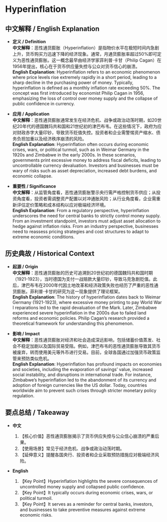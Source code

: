 # Hyperinflation

## 中文解释 / English Explanation

* **定义 / Definition**  
  **中文解释**：恶性通货膨胀（Hyperinflation）是指物价水平在极短时间内急剧上升，货币购买力迅速下降的经济现象。通常，月通货膨胀率超过50%即可定义为恶性通货膨胀。这一概念最早由经济学家菲利普·卡甘（Philip Cagan）在1956年提出，核心在于货币供应量失控与公众对货币信心的崩溃。  
  **English Explanation**: Hyperinflation refers to an economic phenomenon where price levels rise extremely rapidly in a short period, leading to a sharp decline in the purchasing power of money. Typically, hyperinflation is defined as a monthly inflation rate exceeding 50%. The concept was first introduced by economist Philip Cagan in 1956, emphasizing the loss of control over money supply and the collapse of public confidence in currency.

* **应用 / Application**  
  **中文解释**：恶性通货膨胀通常发生在经济危机、战争或政治动荡时期，如20世纪20年代的德国魏玛共和国和21世纪初的津巴布韦。在这些情况下，政府为应对财政赤字大量印钞，导致货币贬值失控。投资者和企业需警惕资产缩水、债务负担加重以及经济秩序崩溃的风险。  
  **English Explanation**: Hyperinflation often occurs during economic crises, wars, or political turmoil, such as in Weimar Germany in the 1920s and Zimbabwe in the early 2000s. In these scenarios, governments print excessive money to address fiscal deficits, leading to uncontrollable currency devaluation. Investors and businesses must be wary of risks such as asset depreciation, increased debt burdens, and economic collapse.

* **重要性 / Significance**  
  **中文解释**：从监管角度看，恶性通货膨胀警示央行需严格控制货币供应；从投资角度看，投资者需调整资产配置以对冲通胀风险；从行业角度看，企业需重新评估定价策略和成本结构以应对极端经济环境。  
  **English Explanation**: From a regulatory perspective, hyperinflation underscores the need for central banks to strictly control money supply. From an investment standpoint, investors must adjust asset allocation to hedge against inflation risks. From an industry perspective, businesses need to reassess pricing strategies and cost structures to adapt to extreme economic conditions.

## 历史典故 / Historical Context

* **起源 / Origin**  
  **中文解释**：恶性通货膨胀的历史可追溯到20世纪初的德国魏玛共和国时期（1921-1923），当时德国为支付一战赔款大量印钞，导致马克急剧贬值。此后，津巴布韦在2000年代因土地改革和经济政策失败也经历了严重的恶性通货膨胀。菲利普·卡甘的研究为这一现象提供了理论框架。  
  **English Explanation**: The history of hyperinflation dates back to Weimar Germany (1921-1923), where excessive money printing to pay World War I reparations led to the rapid devaluation of the Mark. Later, Zimbabwe experienced severe hyperinflation in the 2000s due to failed land reforms and economic policies. Philip Cagan’s research provided a theoretical framework for understanding this phenomenon.

* **影响 / Impact**  
  **中文解释**：恶性通货膨胀对经济和社会造成深远影响，包括储蓄价值蒸发、社会不稳定加剧以及国际贸易受阻。例如，津巴布韦的恶性通货膨胀导致其货币被废弃，转而使用美元等外币进行交易。目前，全球各国通过加强货币政策监管来预防类似危机。  
  **English Explanation**: Hyperinflation has profound impacts on economies and societies, including the evaporation of savings’ value, increased social instability, and disruptions in international trade. For instance, Zimbabwe’s hyperinflation led to the abandonment of its currency and adoption of foreign currencies like the US dollar. Today, countries worldwide aim to prevent such crises through stricter monetary policy regulation.

## 要点总结 / Takeaway

* **中文**  
  1. 【核心价值】恶性通货膨胀揭示了货币供应失控与公众信心崩溃的严重后果。
  2. 【使用场景】常见于经济危机、战争或政治动荡时期。
  3. 【延伸意义】提醒各国央行、投资者和企业采取预防措施应对极端经济风险。

* **English**  
  1. 【Key Point】Hyperinflation highlights the severe consequences of uncontrolled money supply and collapsed public confidence.
  2. 【Key Point】It typically occurs during economic crises, wars, or political turmoil.
  3. 【Key Point】It serves as a reminder for central banks, investors, and businesses to take preventive measures against extreme economic risks.